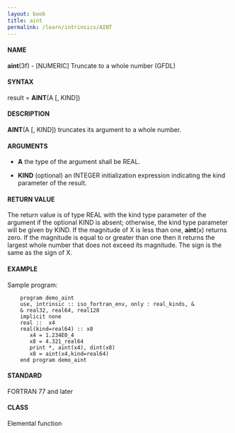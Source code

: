 ```yaml
---
layout: book
title: aint
permalink: /learn/intrinsics/AINT
---
```

#### NAME

__aint__(3f) - \[NUMERIC\] Truncate to a whole number
(GFDL)

#### SYNTAX

result = __AINT__(A \[, KIND\])

#### DESCRIPTION

__AINT__(A \[, KIND\]) truncates its argument to a whole number.

#### ARGUMENTS

  - __A__
    the type of the argument shall be REAL.

  - __KIND__
    (optional) an INTEGER initialization expression indicating the kind
    parameter of the result.

#### RETURN VALUE

The return value is of type REAL with the kind type parameter of the
argument if the optional KIND is absent; otherwise, the kind type
parameter will be given by KIND. If the magnitude of X is less than one,
__aint__(x) returns zero. If the magnitude is equal to or greater than
one then it returns the largest whole number that does not exceed its
magnitude. The sign is the same as the sign of X.

#### EXAMPLE

Sample program:

```
    program demo_aint
    use, intrinsic :: iso_fortran_env, only : real_kinds, &
    & real32, real64, real128
    implicit none
    real ::  x4
    real(kind=real64) :: x8
       x4 = 1.234E0_4
       x8 = 4.321_real64
       print *, aint(x4), dint(x8)
       x8 = aint(x4,kind=real64)
    end program demo_aint
```

#### STANDARD

FORTRAN 77 and later

#### CLASS

Elemental function
